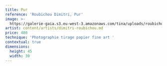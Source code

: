 ```yaml
---
title: Pur
reference: 'Roubichou Dimitri, Pur'
image: >-
  https://galerie-gaia.s3.eu-west-3.amazonaws.com/tina/uploads/roubichou-dimitri/galerie-gaia-roubichou-dimitri-Purr.jpg
artist: content/artists/dimitri-roubichou.md
price: 480
technique: 'Photographie tirage papier fine art '
contextual: true
dimensions:
  height: 45
  width: 30
---
```


